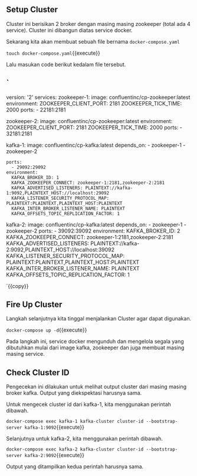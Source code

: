 ## Setup Cluster

Cluster ini berisikan 2 broker dengan masing masing zookeeper (total ada 4 service). Cluster ini dibangun diatas service docker.

Sekarang kita akan membuat sebuah file bernama `docker-compose.yaml`

`touch docker-compose.yaml`{{execute}}

Lalu masukan code berikut kedalam file tersebut.

`
---
version: '2'
services:
  zookeeper-1:
    image: confluentinc/cp-zookeeper:latest
    environment:
      ZOOKEEPER_CLIENT_PORT: 2181
      ZOOKEEPER_TICK_TIME: 2000
    ports:
      - 22181:2181

  zookeeper-2:
    image: confluentinc/cp-zookeeper:latest
    environment:
      ZOOKEEPER_CLIENT_PORT: 2181
      ZOOKEEPER_TICK_TIME: 2000
    ports:
      - 32181:2181
  
  kafka-1:
    image: confluentinc/cp-kafka:latest
    depends_on:
      - zookeeper-1
      - zookeeper-2

    ports:
      - 29092:29092
    environment:
      KAFKA_BROKER_ID: 1
      KAFKA_ZOOKEEPER_CONNECT: zookeeper-1:2181,zookeeper-2:2181
      KAFKA_ADVERTISED_LISTENERS: PLAINTEXT://kafka-1:9092,PLAINTEXT_HOST://localhost:29092
      KAFKA_LISTENER_SECURITY_PROTOCOL_MAP: PLAINTEXT:PLAINTEXT,PLAINTEXT_HOST:PLAINTEXT
      KAFKA_INTER_BROKER_LISTENER_NAME: PLAINTEXT
      KAFKA_OFFSETS_TOPIC_REPLICATION_FACTOR: 1
  kafka-2:
    image: confluentinc/cp-kafka:latest
    depends_on:
      - zookeeper-1
      - zookeeper-2
    ports:
      - 39092:39092
    environment:
      KAFKA_BROKER_ID: 2
      KAFKA_ZOOKEEPER_CONNECT: zookeeper-1:2181,zookeeper-2:2181
      KAFKA_ADVERTISED_LISTENERS: PLAINTEXT://kafka-2:9092,PLAINTEXT_HOST://localhost:39092
      KAFKA_LISTENER_SECURITY_PROTOCOL_MAP: PLAINTEXT:PLAINTEXT,PLAINTEXT_HOST:PLAINTEXT
      KAFKA_INTER_BROKER_LISTENER_NAME: PLAINTEXT
      KAFKA_OFFSETS_TOPIC_REPLICATION_FACTOR: 1

`{{copy}}

## Fire Up Cluster

Langkah selanjutnya kita tinggal menjalankan Cluster agar dapat digunakan.

`docker-compose up -d`{{execute}}

Pada langkah ini, service docker mengunduh dan mengelola segala yang dibutuhkan mulai dari image kafka, zookeeper dan juga membuat masing masing service.

## Check Cluster ID

Pengecekan ini dilakukan untuk melihat output cluster dari masing masing broker kafka. Output yang diekspektasi harusnya sama.

Untuk mengecek cluster id dari kafka-1, kita menggunakan perintah dibawah. 

`docker-compose exec kafka-1 kafka-cluster cluster-id --bootstrap-server kafka-1:9092`{{execute}}

Selanjutnya untuk kafka-2, kita menggunakan perintah dibawah. 

`docker-compose exec kafka-2 kafka-cluster cluster-id --bootstrap-server kafka-2:9092`{{execute}}

Output yang ditampilkan kedua perintah harusnya sama.